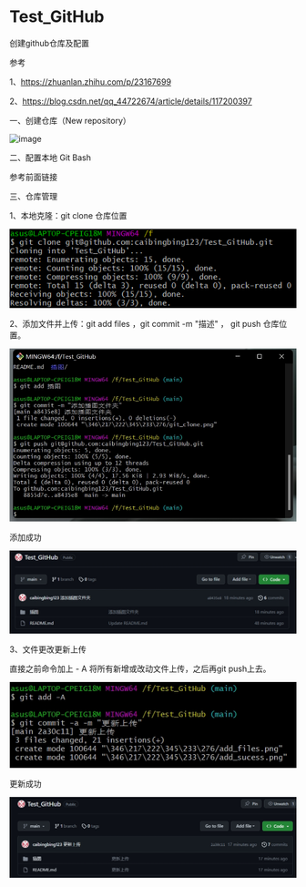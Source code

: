 # Test_GitHub
创建github仓库及配置

参考

1、https://zhuanlan.zhihu.com/p/23167699

2、https://blog.csdn.net/qq_44722674/article/details/117200397

一、创建仓库（New repository）

![image](https://github.com/caibingbing123/Test_GitHub/assets/92926573/18b1be8a-a3c5-4d61-98dd-187c5a40586a)

二、配置本地 Git Bash

参考前面链接

三、仓库管理

1、本地克隆：git clone 仓库位置

![git_clone](./插图/git_clone.png)

2、添加文件并上传：git add files ，git commit -m "描述" ， git push 仓库位置。

![add_files](./插图/add_files.png)

添加成功

![add_sucess](./插图/add_sucess.png)

3、文件更改更新上传

直接之前命令加上 - A 将所有新增或改动文件上传，之后再git push上去。

![updata](./插图/updata.png)

更新成功

![updata_sucess](./插图/updata_sucess.png)


